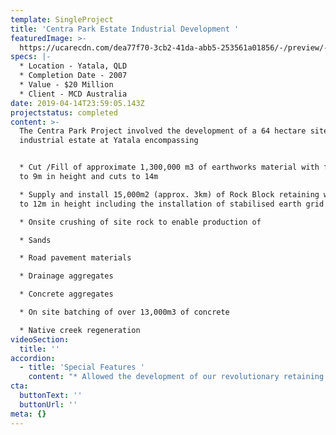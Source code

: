 ```yaml
---
template: SingleProject
title: 'Centra Park Estate Industrial Development '
featuredImage: >-
  https://ucarecdn.com/dea77f70-3cb2-41da-abb5-253561a01856/-/preview/-/enhance/50/
specs: |-
  * Location - Yatala, QLD
  * Completion Date - 2007
  * Value - $20 Million
  * Client - MCD Australia
date: 2019-04-14T23:59:05.143Z
projectstatus: completed
content: >-
  The Centra Park Project involved the development of a 64 hectare site into an
  industrial estate at Yatala encompassing


  * Cut /Fill of approximate 1,300,000 m3 of earthworks material with fills up
  to 9m in height and cuts to 14m

  * Supply and install 15,000m2 (approx. 3km) of Rock Block retaining walls up
  to 12m in height including the installation of stabilised earth grid systems.

  * Onsite crushing of site rock to enable production of

  * Sands

  * Road pavement materials

  * Drainage aggregates

  * Concrete aggregates

  * On site batching of over 13,000m3 of concrete

  * Native creek regeneration
videoSection:
  title: ''
accordion:
  - title: 'Special Features '
    content: "* Allowed the development of our revolutionary retaining wall system, RockBlock\r\n* Increased land utilisation through the use of the RockBlock which is constructed near vertically.\r\n* Effectively 5 projects rolled into one\r\n* Earthworks\r\n* Crushing and screening\r\n* Concrete Batching\r\n* Retaining wall project\r\n* Civil Works"
cta:
  buttonText: ''
  buttonUrl: ''
meta: {}
---
```


